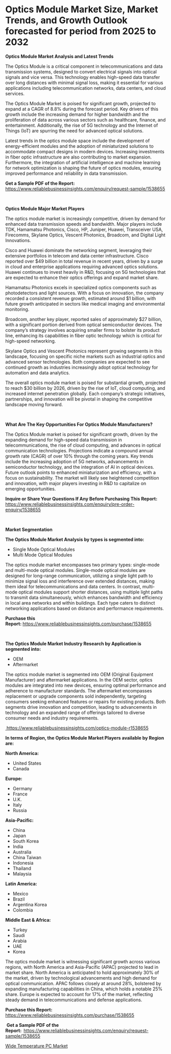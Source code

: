 <p><h1>Optics Module Market Size, Market Trends, and Growth Outlook forecasted for period from 2025 to 2032</h1></p><p><strong>Optics Module Market Analysis and Latest Trends</strong></p>
<p><p>The Optics Module is a critical component in telecommunications and data transmission systems, designed to convert electrical signals into optical signals and vice versa. This technology enables high-speed data transfer over long distances with minimal signal loss, making it essential for various applications including telecommunication networks, data centers, and cloud services.</p><p>The Optics Module Market is poised for significant growth, projected to expand at a CAGR of 8.8% during the forecast period. Key drivers of this growth include the increasing demand for higher bandwidth and the proliferation of data across various sectors such as healthcare, finance, and entertainment. Additionally, the rise of 5G technology and the Internet of Things (IoT) are spurring the need for advanced optical solutions.</p><p>Latest trends in the optics module space include the development of energy-efficient modules and the adoption of miniaturized solutions to accommodate compact designs in modern devices. Increasing investments in fiber optic infrastructure are also contributing to market expansion. Furthermore, the integration of artificial intelligence and machine learning for network optimization is shaping the future of optics modules, ensuring improved performance and reliability in data transmission.</p></p>
<p><strong>Get a Sample PDF of the Report:&nbsp;</strong> <a href="https://www.reliablebusinessinsights.com/enquiry/request-sample/1538655?utm_campaign=3003&utm_medium=2&utm_source=Github&utm_content=ia&utm_term=06042025&utm_id=optics-module">https://www.reliablebusinessinsights.com/enquiry/request-sample/1538655</a></p>
<p>&nbsp;</p>
<p><strong>Optics Module Major Market Players</strong></p>
<p><p>The optics module market is increasingly competitive, driven by demand for enhanced data transmission speeds and bandwidth. Major players include TDK, Hamamatsu Photonics, Cisco, HP, Juniper, Huawei, Transceiver USA, Firecomms, Skylane Optics, Vescent Photonics, Broadcom, and Digital Light Innovations.</p><p>Cisco and Huawei dominate the networking segment, leveraging their extensive portfolios in telecom and data center infrastructure. Cisco reported over $49 billion in total revenue in recent years, driven by a surge in cloud and enterprise applications requiring advanced optics solutions. Huawei continues to invest heavily in R&D, focusing on 5G technologies that are expected to enhance their optics offerings and expand market share.</p><p>Hamamatsu Photonics excels in specialized optics components such as photodetectors and light sources. With a focus on innovation, the company recorded a consistent revenue growth, estimated around $1 billion, with future growth anticipated in sectors like medical imaging and environmental monitoring.</p><p>Broadcom, another key player, reported sales of approximately $27 billion, with a significant portion derived from optical semiconductor devices. The company’s strategy involves acquiring smaller firms to bolster its product line, enhancing its capabilities in fiber optic technology which is critical for high-speed networking.</p><p>Skylane Optics and Vescent Photonics represent growing segments in this landscape, focusing on specific niche markets such as industrial optics and advanced sensor technologies. Both companies are expected to see continued growth as industries increasingly adopt optical technology for automation and data analytics.</p><p>The overall optics module market is poised for substantial growth, projected to reach $30 billion by 2026, driven by the rise of IoT, cloud computing, and increased internet penetration globally. Each company’s strategic initiatives, partnerships, and innovation will be pivotal in shaping the competitive landscape moving forward.</p></p>
<p>&nbsp;</p>
<p><strong>What Are The Key Opportunities For Optics Module Manufacturers?</strong></p>
<p><p>The Optics Module market is poised for significant growth, driven by the expanding demand for high-speed data transmission in telecommunications, the rise of cloud computing, and advances in optical communication technologies. Projections indicate a compound annual growth rate (CAGR) of over 10% through the coming years. Key trends include the increasing adoption of 5G networks, advancements in semiconductor technology, and the integration of AI in optical devices. Future outlook points to enhanced miniaturization and efficiency, with a focus on sustainability. The market will likely see heightened competition and innovation, with major players investing in R&D to capitalize on emerging opportunities.</p></p>
<p><strong>Inquire or Share Your Questions If Any Before Purchasing This Report:</strong> <a href="https://www.reliablebusinessinsights.com/enquiry/pre-order-enquiry/1538655?utm_campaign=3003&utm_medium=2&utm_source=Github&utm_content=ia&utm_term=06042025&utm_id=optics-module">https://www.reliablebusinessinsights.com/enquiry/pre-order-enquiry/1538655</a></p>
<p>&nbsp;</p>
<p><strong>Market Segmentation</strong></p>
<p><strong>The Optics Module Market Analysis by types is segmented into:</strong></p>
<p><ul><li>Single Mode Optical Modules</li><li>Multi Mode Optical Modules</li></ul></p>
<p><p>The optics module market encompasses two primary types: single-mode and multi-mode optical modules. Single-mode optical modules are designed for long-range communication, utilizing a single light path to minimize signal loss and interference over extended distances, making them ideal for telecommunications and data centers. In contrast, multi-mode optical modules support shorter distances, using multiple light paths to transmit data simultaneously, which enhances bandwidth and efficiency in local area networks and within buildings. Each type caters to distinct networking applications based on distance and performance requirements.</p></p>
<p><strong>Purchase this Report:&nbsp;</strong><a href="https://www.reliablebusinessinsights.com/purchase/1538655?utm_campaign=3003&utm_medium=2&utm_source=Github&utm_content=ia&utm_term=06042025&utm_id=optics-module">https://www.reliablebusinessinsights.com/purchase/1538655</a></p>
<p>&nbsp;</p>
<p><strong>The Optics Module Market Industry Research by Application is segmented into:</strong></p>
<p><ul><li>OEM</li><li>Aftermarket</li></ul></p>
<p><p>The optics module market is segmented into OEM (Original Equipment Manufacturer) and aftermarket applications. In the OEM sector, optics modules are integrated into new devices, ensuring optimal performance and adherence to manufacturer standards. The aftermarket encompasses replacement or upgrade components sold independently, targeting consumers seeking enhanced features or repairs for existing products. Both segments drive innovation and competition, leading to advancements in technology and an expanded range of offerings tailored to diverse consumer needs and industry requirements.</p></p>
<p><a href="https://www.reliablebusinessinsights.com/optics-module-r1538655?utm_campaign=3003&utm_medium=2&utm_source=Github&utm_content=ia&utm_term=06042025&utm_id=optics-module">&nbsp;https://www.reliablebusinessinsights.com/optics-module-r1538655</a></p>
<p><strong>In terms of Region, the Optics Module Market Players available by Region are:</strong></p>
<p>
    <p> <strong> North America: </strong>
        <ul>
            <li>United States</li>
            <li>Canada</li>
        </ul>
        </p> 
    <p> <strong> Europe: </strong>
        <ul>
            <li>Germany</li>
            <li>France</li>
            <li>U.K.</li>
            <li>Italy</li>
            <li>Russia</li>
        </ul>
        </p> 
    <p> <strong> Asia-Pacific: </strong>
        <ul>
            <li>China</li>
            <li>Japan</li>
            <li>South Korea</li>
            <li>India</li>
            <li>Australia</li>
            <li>China Taiwan</li>
            <li>Indonesia</li>
            <li>Thailand</li>
            <li>Malaysia</li>
        </ul>
        </p> 
    <p> <strong> Latin America: </strong>
        <ul>
            <li>Mexico</li>
            <li>Brazil</li>
            <li>Argentina Korea</li>
            <li>Colombia</li>
        </ul>
        </p> 
    <p> <strong> Middle East & Africa: </strong>
        <ul>
            <li>Turkey</li>
            <li>Saudi</li>
            <li>Arabia</li>
            <li>UAE</li>
            <li>Korea</li>
        </ul>
    </p>
    </p>
<p><p>The optics module market is witnessing significant growth across various regions, with North America and Asia-Pacific (APAC) projected to lead in market share. North America is anticipated to hold approximately 30% of the market, driven by technological advancements and high demand for optical communication. APAC follows closely at around 28%, bolstered by expanding manufacturing capabilities in China, which holds a notable 25% share. Europe is expected to account for 17% of the market, reflecting steady demand in telecommunications and defense applications.</p></p>
<p><strong>Purchase this Report: </strong><a href="https://www.reliablebusinessinsights.com/purchase/1538655?utm_campaign=3003&utm_medium=2&utm_source=Github&utm_content=ia&utm_term=06042025&utm_id=optics-module">https://www.reliablebusinessinsights.com/purchase/1538655</a></p>
<p>&nbsp;<strong>Get a Sample PDF of the Report:&nbsp;&nbsp;</strong><a href="https://www.reliablebusinessinsights.com/enquiry/request-sample/1538655?utm_campaign=3003&utm_medium=2&utm_source=Github&utm_content=ia&utm_term=06042025&utm_id=optics-module">https://www.reliablebusinessinsights.com/enquiry/request-sample/1538655</a></p>
<p><strong></strong></p>
<p><p><a href="https://github.com/briandahm87/Market-Research-Report-List-1/blob/main/wide-temperature-pc-market.md?utm_campaign=3003&utm_medium=2&utm_source=Github&utm_content=ia&utm_term=06042025&utm_id=optics-module">Wide Temperature PC Market</a></p></p>